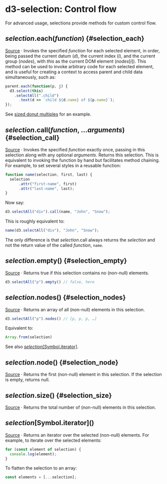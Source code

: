 # d3-selection: Control flow

For advanced usage, selections provide methods for custom control flow.

## *selection*.each(*function*) {#selection_each}

[Source](https://github.com/d3/d3-selection/blob/main/src/selection/each.js) · Invokes the specified *function* for each selected element, in order, being passed the current datum (*d*), the current index (*i*), and the current group (*nodes*), with *this* as the current DOM element (*nodes*[*i*]). This method can be used to invoke arbitrary code for each selected element, and is useful for creating a context to access parent and child data simultaneously, such as:

```js
parent.each(function(p, j) {
  d3.select(this)
    .selectAll(".child")
      .text(d => `child ${d.name} of ${p.name}`);
});
```

See [sized donut multiples](https://gist.github.com/mbostock/4c5fad723c87d2fd8273) for an example.

## *selection*.call(*function*, ...*arguments*) {#selection_call}

[Source](https://github.com/d3/d3-selection/blob/main/src/selection/call.js) · Invokes the specified *function* exactly once, passing in this selection along with any optional *arguments*. Returns this selection. This is equivalent to invoking the function by hand but facilitates method chaining. For example, to set several styles in a reusable function:

```js
function name(selection, first, last) {
  selection
      .attr("first-name", first)
      .attr("last-name", last);
}
```

Now say:

```js
d3.selectAll("div").call(name, "John", "Snow");
```

This is roughly equivalent to:

```js
name(d3.selectAll("div"), "John", "Snow");
```

The only difference is that *selection*.call always returns the *selection* and not the return value of the called *function*, `name`.

## *selection*.empty() {#selection_empty}

[Source](https://github.com/d3/d3-selection/blob/main/src/selection/empty.js) · Returns true if this selection contains no (non-null) elements.

```js
d3.selectAll("p").empty() // false, here
```

## *selection*.nodes() {#selection_nodes}

[Source](https://github.com/d3/d3-selection/blob/main/src/selection/nodes.js) · Returns an array of all (non-null) elements in this selection.

```js
d3.selectAll("p").nodes() // [p, p, p, …]
```

Equivalent to:

```js
Array.from(selection)
```

See also [*selection*[Symbol.iterator]](#selection_iterator).

## *selection*.node() {#selection_node}

[Source](https://github.com/d3/d3-selection/blob/main/src/selection/node.js) · Returns the first (non-null) element in this selection. If the selection is empty, returns null.

## *selection*.size() {#selection_size}

[Source](https://github.com/d3/d3-selection/blob/main/src/selection/size.js) · Returns the total number of (non-null) elements in this selection.

## *selection*[Symbol.iterator]\(\)

[Source](https://github.com/d3/d3-selection/blob/main/src/selection/iterator.js) · Returns an iterator over the selected (non-null) elements. For example, to iterate over the selected elements:

```js
for (const element of selection) {
  console.log(element);
}
```

To flatten the selection to an array:

```js
const elements = [...selection];
````
